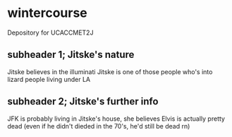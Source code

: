 # wintercourse
Depository for UCACCMET2J

## subheader 1; Jitske's nature
Jitske believes in the illuminati
Jitske is one of those people who's into lizard people living under LA

## subheader 2; Jitske's further info
JFK is probably living in Jitske's house, she believes
Elvis is actually pretty dead (even if he didn't dieded in the 70's, he'd still be dead rn)
